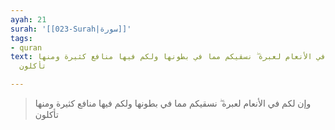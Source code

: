 ```yaml
---
ayah: 21
surah: '[[023-Surah|سورة]]'
tags:
- quran
text: وإن لكم في الأنعام لعبرة ۖ نسقيكم مما في بطونها ولكم فيها منافع كثيرة ومنها
  تأكلون

---
```

> وإن لكم في الأنعام لعبرة ۖ نسقيكم مما في بطونها ولكم فيها منافع كثيرة ومنها تأكلون
